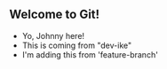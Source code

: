 ## Welcome to Git!

- Yo, Johnny here!
- This is coming from "dev-ike"
- I'm adding this from 'feature-branch'